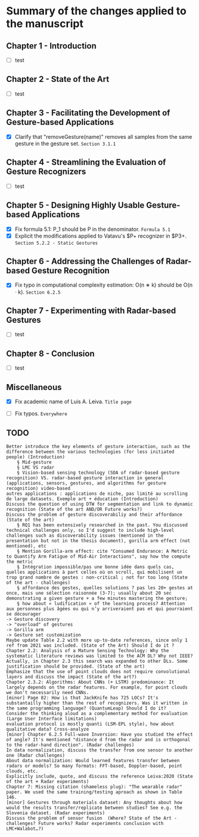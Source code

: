 # Summary of the changes applied to the manuscript
## Chapter 1 - Introduction
- [ ] test

## Chapter 2 - State of the Art
- [ ] test

## Chapter 3 - Facilitating the Development of Gesture-based Applications
- [x] Clarify that "removeGesture(name)" removes all samples from the same gesture in the gesture set. `Section 3.1.1`

## Chapter 4 - Streamlining the Evaluation of Gesture Recognizers
- [ ] test

## Chapter 5 - Designing Highly Usable Gesture-based Applications
- [x] Fix formula 5.1: P_1 should be P in the denominator. `Formula 5.1`
- [x] Explicit the modifications applied to Vatavu's $P+ recognizer in $P3+. `Section 5.2.2 - Static Gestures`

## Chapter 6 - Addressing the Challenges of Radar-based Gesture Recognition
- [x] Fix typo in computational complexity estimation: O(n ∗ k) should be O(n · k). `Section 6.2.5`

## Chapter 7 - Experimenting with Radar-based Gestures
- [ ] test

## Chapter 8 - Conclusion
- [ ] test

## Miscellaneous
- [x] Fix academic name of Luis A. Leiva. `Title page`
- [ ] Fix typos. `Everywhere`


## TODO
	Better introduce the key elements of gesture interaction, such as the difference between the various technologies (for less initiated people) (Introduction)
		§ Mid-gesture
		§ LMC VS radar
		§ Vision-based sensing technology (SOA of radar-based gesture recognition) VS. radar-based gesture interaction in general (applications, sensors, gestures, and algorithms for gesture recognition) video-based
	autres applications : applications de niche, pas limité au scrolling de large datasets. Exemple art + éducation (Introduction)
	Discuss the question of using DTW for segmentation and link to dynamic recognition (State of the art AND/OR Future works?)
	Discuss the problem of gesture discoverabiliy and their affordance (State of the art)
		§ RQ1 has been extensively researched in the past. You discussed technical challenges only, so I'd suggest to include high-level challenges such as discoverability issues (mentioned in the presentation but not in the thesis document), gorilla arm effect (not mentioned), etc
		§ Mention Gorilla-arm effect: cite "Consumed Endurance: A Metric to Quantify Arm Fatigue of Mid-Air Interactions", say how the compute the metric
		§ Intégration impossible/pas une bonne idée dans quels cas, quelles applications à part celles où on scroll, qui mobilisent un trop grand nombre de gestes : non-critical ; not for too long (State of the art - challenges)
		§ affordance des gestes, quelles solutions ? pas les 20+ gestes at once, mais une sélection raisonnée (3-7); usually about 20 sec demonstrating a given gesture + a few minutes mastering the gesture; 
		§ how about « ludification » of the learning process? Attention aux personnes plus âgées ou qui n’y arriveraient pas et qui pourraient se décourager
	-> Gesture discovery
	-> "overload" of gestures
	-> Gorilla arm
	-> Gesture set customization
	Maybe update Table 2.2 with more up-to-date references, since only 1 ref from 2021 was included. (State of the Art) Should I do it ?
	Chapter 2.2: Analysis of a Mature Sensing Technology: Why the systematic literature reviews was limited to the ACM DL? Why not IEEE? Actually, in Chapter 2.3 this search was expanded to other DLs. Some justification should be provided. (State of the art)
	Emphasize that the use of point clouds does not require convolutional layers and discuss the impact (State of the art?)
	Chapter 2.3.2: Algorithms: About CNNs (+ LSTM) predominance: It largely depends on the radar features. For example, for point clouds we don't necessarily need CNNs.
	[minor] Page 82: How is that JackKnife has 725 LOCs? It's substantailly higher than the rest of recognizers. Was it written in the same programming language? (QuantumLeap) Should I do it?
	Consider the thinking aloud as a complementary method for evaluation (Large User Interface limitations)
	evaluation protocol is mostly quanti (LSM-EPL style), how about qualitative data? Cross-analyze 
	[minor] Chapter 6.2.5 Full-wave Inversion: Have you studied the effect of angle? It's mentioned "distance d from the radar and is orthogonal to the radar-hand direction". (Radar challenges)
	In data normalization, discuss the transfer from one sensor to another one (Radar challenges)
	About data normalization: Would learned features transfer between radars or models? So many formats: FFT-based, Doppler-based, point clouds, etc.
	Explicitly include, quote, and discuss the reference Leiva:2020 (State of the art + Radar experiments)
	Chapter 7: Missing citation (shameless plug): "The wearable radar" paper. We used the same training/testing aproach as shown in Table 146.
	[minor] Gestures through materials dataset: Any thoughts about how would the results transfer/replicate between studies? See e.g. the Slovenia dataset. (Radar experiments)
	Discuss the problem of sensor fusion  (Where? State of the Art - challenges? Future works? Radar experiments conclusion with LMC+Walabot…?)

	


